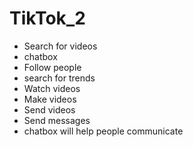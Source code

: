 # TikTok_2
- Search for videos
- chatbox
- Follow people
- search for trends
- Watch videos
- Make videos
- Send videos
- Send messages
- chatbox will help people communicate

